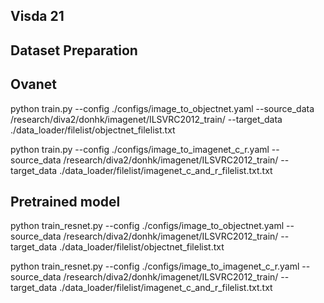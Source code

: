 
## Visda 21

## Dataset Preparation


Ovanet
--
python train.py --config ./configs/image_to_objectnet.yaml --source_data /research/diva2/donhk/imagenet/ILSVRC2012_train/ --target_data ./data_loader/filelist/objectnet_filelist.txt

python train.py --config ./configs/image_to_imagenet_c_r.yaml --source_data /research/diva2/donhk/imagenet/ILSVRC2012_train/ --target_data ./data_loader/filelist/imagenet_c_and_r_filelist.txt.txt


Pretrained model
--
python train_resnet.py --config ./configs/image_to_objectnet.yaml --source_data /research/diva2/donhk/imagenet/ILSVRC2012_train/ --target_data ./data_loader/filelist/objectnet_filelist.txt

python train_resnet.py --config ./configs/image_to_imagenet_c_r.yaml --source_data /research/diva2/donhk/imagenet/ILSVRC2012_train/ --target_data ./data_loader/filelist/imagenet_c_and_r_filelist.txt.txt
